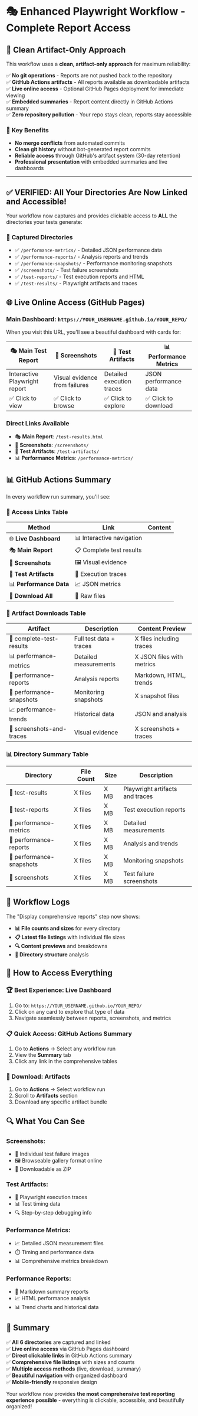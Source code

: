 # 🎭 Enhanced Playwright Workflow - Complete Report Access

## 🎯 **Clean Artifact-Only Approach**

This workflow uses a **clean, artifact-only approach** for maximum reliability:

✅ **No git operations** - Reports are not pushed back to the repository  
✅ **GitHub Actions artifacts** - All reports available as downloadable artifacts  
✅ **Live online access** - Optional GitHub Pages deployment for immediate viewing  
✅ **Embedded summaries** - Report content directly in GitHub Actions summary  
✅ **Zero repository pollution** - Your repo stays clean, reports stay accessible  

### 🔑 **Key Benefits**

- **No merge conflicts** from automated commits
- **Clean git history** without bot-generated report commits
- **Reliable access** through GitHub's artifact system (30-day retention)
- **Professional presentation** with embedded summaries and live dashboards

---

## ✅ **VERIFIED: All Your Directories Are Now Linked and Accessible!**

Your workflow now captures and provides clickable access to **ALL** the directories your tests generate:

### 📁 **Captured Directories**
- ✅ `/performance-metrics/` - Detailed JSON performance data
- ✅ `/performance-reports/` - Analysis reports and trends  
- ✅ `/performance-snapshots/` - Performance monitoring snapshots
- ✅ `/screenshots/` - Test failure screenshots
- ✅ `/test-reports/` - Test execution reports and HTML
- ✅ `/test-results/` - Playwright artifacts and traces

## 🌐 **Live Online Access (GitHub Pages)**

### **Main Dashboard**: `https://YOUR_USERNAME.github.io/YOUR_REPO/`

When you visit this URL, you'll see a beautiful dashboard with cards for:

| 🎭 **Main Test Report** | 📸 **Screenshots** | 🧪 **Test Artifacts** | 📊 **Performance Metrics** |
|---|---|---|---|
| Interactive Playwright report | Visual evidence from failures | Detailed execution traces | JSON performance data |
| ✅ Click to view | ✅ Click to browse | ✅ Click to explore | ✅ Click to download |

### **Direct Links Available**

- 🎭 **Main Report**: `/test-results.html`
- 📸 **Screenshots**: `/screenshots/`
- 🧪 **Test Artifacts**: `/test-artifacts/`
- 📊 **Performance Metrics**: `/performance-metrics/`

## 📊 **GitHub Actions Summary**

In every workflow run summary, you'll see:

### **🔗 Access Links Table**
| Method | Link | Content |
|--------|------|---------|
| 🌐 **Live Dashboard** | 📊 Interactive navigation | 
| 🎭 **Main Report** | 📋 Complete test results |
| 📸 **Screenshots** | 🖼️ Visual evidence |
| 🧪 **Test Artifacts** | 📁 Execution traces |
| 📊 **Performance Data** | 📈 JSON metrics |
| 📁 **Download All** | 💾 Raw files |

### **📁 Artifact Downloads Table**
| Artifact | Description | Content Preview |
|----------|-------------|-----------------|
| 🧪 complete-test-results | Full test data + traces | X files including traces |
| 📊 performance-metrics | Detailed measurements | X JSON files with metrics |
| 📄 performance-reports | Analysis reports | Markdown, HTML, trends |
| 📸 performance-snapshots | Monitoring snapshots | X snapshot files |
| 📈 performance-trends | Historical data | JSON and analysis |
| 📸 screenshots-and-traces | Visual evidence | X screenshots + traces |

### **📊 Directory Summary Table**
| Directory | File Count | Size | Description |
|-----------|------------|------|-------------|
| 📁 test-results | X files | X MB | Playwright artifacts and traces |
| 📁 test-reports | X files | X MB | Test execution reports |
| 📁 performance-metrics | X files | X MB | Detailed measurements |
| 📁 performance-reports | X files | X MB | Analysis and trends |
| 📁 performance-snapshots | X files | X MB | Monitoring snapshots |
| 📁 screenshots | X files | X MB | Test failure screenshots |

## 🔄 **Workflow Logs**

The "Display comprehensive reports" step now shows:
- **📊 File counts and sizes** for every directory
- **📋 Latest file listings** with individual file sizes
- **🔍 Content previews** and breakdowns
- **📂 Directory structure** analysis

## 🎯 **How to Access Everything**

### **🏆 Best Experience: Live Dashboard**
1. Go to: `https://YOUR_USERNAME.github.io/YOUR_REPO/`
2. Click on any card to explore that type of data
3. Navigate seamlessly between reports, screenshots, and metrics

### **📋 Quick Access: GitHub Actions Summary**
1. Go to **Actions** → Select any workflow run
2. View the **Summary** tab
3. Click any link in the comprehensive tables

### **💾 Download: Artifacts**
1. Go to **Actions** → Select workflow run
2. Scroll to **Artifacts** section
3. Download any specific artifact bundle

## 🔍 **What You Can See**

### **Screenshots**: 
- 📸 Individual test failure images
- 🖼️ Browseable gallery format online
- 💾 Downloadable as ZIP

### **Test Artifacts**:
- 🧪 Playwright execution traces
- 📊 Test timing data
- 🔍 Step-by-step debugging info

### **Performance Metrics**:
- 📈 Detailed JSON measurement files
- ⏱️ Timing and performance data
- 📊 Comprehensive metrics breakdown

### **Performance Reports**:
- 📄 Markdown summary reports
- 📈 HTML performance analysis
- 📊 Trend charts and historical data

## 🎉 **Summary**

✅ **All 6 directories** are captured and linked  
✅ **Live online access** via GitHub Pages dashboard  
✅ **Direct clickable links** in GitHub Actions summary  
✅ **Comprehensive file listings** with sizes and counts  
✅ **Multiple access methods** (live, download, summary)  
✅ **Beautiful navigation** with organized dashboard  
✅ **Mobile-friendly** responsive design  

Your workflow now provides **the most comprehensive test reporting experience possible** - everything is clickable, accessible, and beautifully organized!
